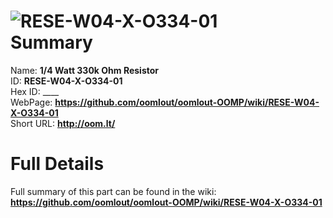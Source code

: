 
![RESE-W04-X-O334-01](https://github.com/oomlout/oomlout-OOMP/blob/master/parts/RESE-W04-X-O334-01/RESE-W04-X-O334-01_420.jpg)   
Summary
=================
  
Name: __1/4 Watt 330k Ohm Resistor__    
ID: __RESE-W04-X-O334-01__   
Hex ID: ____   
WebPage: __https://github.com/oomlout/oomlout-OOMP/wiki/RESE-W04-X-O334-01__   
Short URL: __http://oom.lt/__   

Full Details
==========================
Full summary of this part can be found in the wiki:   
__https://github.com/oomlout/oomlout-OOMP/wiki/RESE-W04-X-O334-01__    


